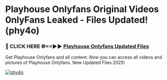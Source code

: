 # Playhouse Onlyfans Original Videos 0nlyFans Leaked - Files Updated! (phy4o)

<h3>🔴 CLICK HERE 🌐==►► <a href="https://tinyurl.com/ehrbuxhb" rel="nofollow">Playhouse Onlyfans Updated Files</a></h3>

Get Playhouse Onlyfans and all content. Now you can access all videos and pictures of Playhouse Onlyfans. New Updated Files 2025!

[![phy4o](https://i.imgur.com/lVYEuWS.gif)](https://tinyurl.com/ehrbuxhb)
